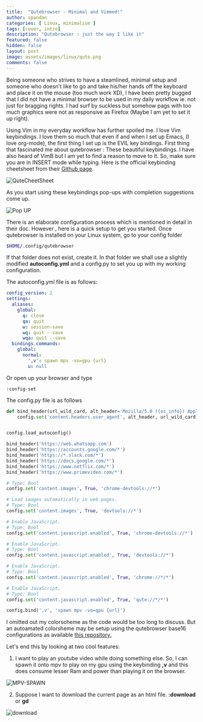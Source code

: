 ```yaml
---
title:  "Qutebrowser - Minimal and Vimmed!"
author: spandan
categories: [ Linux, minimalism ]
tags: [cover, intro]
description: "Qutebrowser : just the way I like it"
featured: false
hidden: false
layout: post
image: assets/images/linux/qute.png
comments: false
---
```

Being someone who strives to have a steamlined, minimal setup and someone who doesn't like to go and take his/her hands off the keyboard and 
place it on the mouse (too much work XD), I have been pretty bugged that I did not have a minimal browser to be used in my daily
workflow ie. not just for bragging rights. I had surf by suckless but somehow pags with too much graphics were not as responsive as 
Firefox (Maybe I am yet to set it up right).

Using Vim in my everyday workflow has further spoiled me. I love Vim keybindings. I love them so much that even if and when I set up Emacs,
(I love org-mode), the first thing I set up is the EVIL key bindings. First thing that fascinated me about qutebrowser : These beautiful
keybindings. I have also heard of VimB but I am yet to find a reason to move to it. So, make sure you are in INSERT mode while typing.
Here is the official keybinding cheetsheet from their <a href="https://github.com/qutebrowser/qutebrowser">Github page</a>.

![QuteCheetSheet](https://i.imgur.com/TnSFUCG.png)

As you start using these keybindings pop-ups with completion suggestions come up.

![Pop UP](https://i.imgur.com/a56sSBC.png)

There is an elaborate configuration process which is mentioned in detail in their doc. However , here is a quick setup to get you started.
Once qutebrowser is installed on your Linux system, go to your config folder 
```bash
$HOME/.config/qutebrowser
```
If that folder does not exist, create it. In that folder we shall use a slightly modified **autoconfig.yml** and a config.py to set you up with 
my working configuration.

The autoconfig.yml file is as follows:

```yml
config_version: 2
settings:
  aliases:
    global:
      q: close
      qa: quit
      w: session-save
      wq: quit --save
      wqa: quit --save
  bindings.commands:
    global:
      normal:
        ',v': spawn mpv -vo=gpu {url}
        u: null

```
Or open up your browser and type 
```vimscript
:config-set
```
The config.py file is as follows

```python
def bind_header(url_wild_card, alt_header='Mozilla/5.0 ({os_info}) AppleWebKit/537.36 (KHTML, like Gecko) Chrome/80.0.3987.122 Safari/537.36'):
    config.set('content.headers.user_agent', alt_header, url_wild_card)


config.load_autoconfig()

bind_header('https://web.whatsapp.com')
bind_header('https://accounts.google.com/*')
bind_header('https://*.slack.com/*')
bind_header('https://docs.google.com/*')
bind_header('https://www.netflix.com/*')
bind_header('https://www.primevideo.com/*')

# Type: Bool
config.set('content.images', True, 'chrome-devtools://*')

# Load images automatically in web pages.
# Type: Bool
config.set('content.images', True, 'devtools://*')

# Enable JavaScript.
# Type: Bool
config.set('content.javascript.enabled', True, 'chrome-devtools://*')

# Enable JavaScript.
# Type: Bool
config.set('content.javascript.enabled', True, 'devtools://*')

# Enable JavaScript.
# Type: Bool
config.set('content.javascript.enabled', True, 'chrome://*/*')

# Enable JavaScript.
# Type: Bool
config.set('content.javascript.enabled', True, 'qute://*/*')

config.bind(',v', 'spawn mpv -vo=gpu {url}')

```
I omitted out my colorscheme as the code would be too long to discuss. But an autoamated colorsheme may be setup using the 
qutebrowser base16 configurations as available <a href="https://github.com/theova/base16-qutebrowser">this repository.</a>

Let's end this by looking at two cool features:

1.  I want to play an youtube video while doing something else. So, I can spawn it onto mpv to play on my gpu using the keybinding
**,v** and this does consume lesser Ram and power than playing it on the browser.

![MPV-SPAWN](https://github.com/spandanji/spandanji.github.io/raw/master/assets/video/qutempv.gif)

2. Suppose I want to download the current page as an html file. **:download** or **gd**

![download](https://github.com/spandanji/spandanji.github.io/raw/master/assets/video/download_page.gif)
